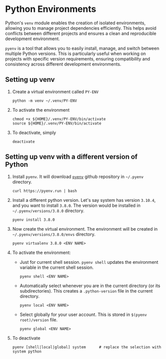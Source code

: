 # Python Environments

Python's `venv` module enables the creation of isolated environments, allowing you to manage project dependencies efficiently. This helps avoid conflicts between different projects and ensures a clean and reproducible development environment.

`pyenv` is a tool that allows you to easily install, manage, and switch between multiple Python versions. This is particularly useful when working on projects with specific version requirements, ensuring compatibility and consistency across different development environments.

## Setting up venv

1. Create a virtual environment called `PY-ENV`

   ```shell
   python -m venv ~/.venv/PY-ENV
   ```

2. To activate the environment

   ```shell
   chmod +x ${HOME}/.venv/PY-ENV/bin/activate
   source ${HOME}/.venv/PY-ENV/bin/activate
   ```

3. To deactivate, simply

   ```shell
   deactivate
   ```

## Setting up venv with a different version of Python

1. Install `pyenv`. It will download [`pyenv`](https://github.com/pyenv/pyenv.git) github repository in `~/.pyenv` directory.

   ```shell
   curl https://pyenv.run | bash
   ```

2. Install a different python version. Let's say system has version `3.10.4`, and you want to install `3.8.0`. The version would be installed in `~/.pyenv/versions/3.8.0` directory.

   ```shell
   pyenv install 3.8.0
   ```

3. Now create the virtual environment. The environment will be created in `~/.pyenv/versions/3.8.0/envs` directory.

   ```shell
   pyenv virtualenv 3.8.0 <ENV NAME>
   ```

4. To activate the environment:

   - Just for current shell session. `pyenv shell` updates the environment variable in the current shell session.

     ```shell
     pyenv shell <ENV NAME>
     ```

   - Automatically select whenever you are in the current directory (or its subdirectories). This creates a `.python-version` file in the current directory.

     ```shell
     pyenv local <ENV NAME>
     ```

   - Select globally for your user account. This is stored in `$(pyenv root)/version` file.

     ```shell
     pyenv global <ENV NAME>
     ```

5. To deactivate

   ```shell
   pyenv [shell|local|global] system      # replace the selection with system python
   ```
